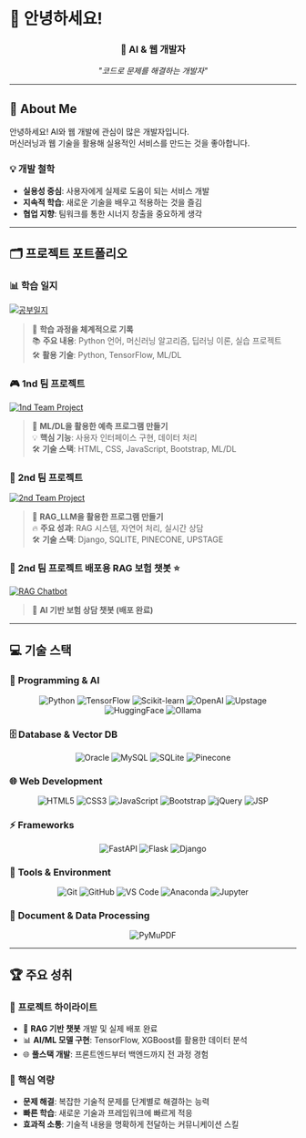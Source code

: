 # 👋 안녕하세요!

<div align="center">

### 🚀 AI & 웹 개발자

*"코드로 문제를 해결하는 개발자"*

</div>

---

## 🎯 About Me

안녕하세요! AI와 웹 개발에 관심이 많은 개발자입니다.  
머신러닝과 웹 기술을 활용해 실용적인 서비스를 만드는 것을 좋아합니다.

### 💡 개발 철학
- **실용성 중심**: 사용자에게 실제로 도움이 되는 서비스 개발
- **지속적 학습**: 새로운 기술을 배우고 적용하는 것을 즐김
- **협업 지향**: 팀워크를 통한 시너지 창출을 중요하게 생각

---

## 🗂️ 프로젝트 포트폴리오

### 📊 **학습 일지** 
[![공부일지](https://img.shields.io/badge/🔗_AI_학습일지-4A90E2?style=for-the-badge&logo=github&logoColor=white)](https://github.com/nubo92/ai_x.git)
> 🎯 **학습 과정을 체계적으로 기록**  
> 📚 **주요 내용**: Python 언어, 머신러닝 알고리즘, 딥러닝 이론, 실습 프로젝트  
> 🛠️ **활용 기술**: Python, TensorFlow, ML/DL

### 🎮 **1nd 팀 프로젝트**
[![1nd Team Project](https://img.shields.io/badge/🏆_코딩싹_팀_프로젝트-FF6B6B?style=for-the-badge&logo=github&logoColor=white)](https://github.com/codingSsakAi/1stProject)
> 🚀 **ML/DL을 활용한 예측 프로그램 만들기**  
> 💡 **핵심 기능**: 사용자 인터페이스 구현, 데이터 처리  
> 🛠️ **기술 스택**: HTML, CSS, JavaScript, Bootstrap, ML/DL

### 👥 **2nd 팀 프로젝트**
[![2nd Team Project](https://img.shields.io/badge/🤝_코딩싹_팀_프로젝트-50C878?style=for-the-badge&logo=github&logoColor=white)](https://github.com/codingSsakAi/2stProject.git)
> 🎯 **RAG_LLM을 활용한 프로그램 만들기**  
> 🔥 **주요 성과**: RAG 시스템, 자연어 처리, 실시간 상담   
> 🛠️ **기술 스택**: Django, SQLITE, PINECONE, UPSTAGE

### 🤖 **2nd 팀 프로젝트 배포용 RAG 보험 챗봇** ⭐
[![RAG Chatbot](https://img.shields.io/badge/🚀_RAG_보험봇_배포-9B59B6?style=for-the-badge&logo=github&logoColor=white)](https://github.com/codingSsakAi/rag-insure-bot.git)
> 🤖 **AI 기반 보험 상담 챗봇 (배포 완료)**  

---

## 💻 기술 스택

### 🐍 **Programming & AI**
<div align="center">

![Python](https://img.shields.io/badge/Python-3776AB?style=for-the-badge&logo=python&logoColor=white)
![TensorFlow](https://img.shields.io/badge/TensorFlow-FF6F00?style=for-the-badge&logo=tensorflow&logoColor=white)
![Scikit-learn](https://img.shields.io/badge/Scikit--learn-F7931E?style=for-the-badge&logo=scikit-learn&logoColor=white)
![OpenAI](https://img.shields.io/badge/OpenAI-412991?style=for-the-badge&logo=openai&logoColor=white)
![Upstage](https://img.shields.io/badge/Upstage-FF6B35?style=for-the-badge&logo=data:image/png;base64,iVBORw0KGgoAAAANSUhEUgAAAAEAAAABCAYAAAAfFcSJAAAADUlEQVR42mNkYPhfDwAChwGA60e6kgAAAABJRU5ErkJggg==&logoColor=white)
![HuggingFace](https://img.shields.io/badge/🤗_Hugging_Face-FFD21E?style=for-the-badge&logo=huggingface&logoColor=black)
![Ollama](https://img.shields.io/badge/Ollama-000000?style=for-the-badge&logo=ollama&logoColor=white)

</div>

### 🗄️ **Database & Vector DB**
<div align="center">

![Oracle](https://img.shields.io/badge/Oracle-F80000?style=for-the-badge&logo=oracle&logoColor=white)
![MySQL](https://img.shields.io/badge/MySQL-4479A1?style=for-the-badge&logo=mysql&logoColor=white)
![SQLite](https://img.shields.io/badge/SQLite-003B57?style=for-the-badge&logo=sqlite&logoColor=white)
![Pinecone](https://img.shields.io/badge/Pinecone-000000?style=for-the-badge&logo=pinecone&logoColor=white)

</div>

### 🌐 **Web Development**
<div align="center">

![HTML5](https://img.shields.io/badge/HTML5-E34F26?style=for-the-badge&logo=html5&logoColor=white)
![CSS3](https://img.shields.io/badge/CSS3-1572B6?style=for-the-badge&logo=css3&logoColor=white)
![JavaScript](https://img.shields.io/badge/JavaScript-F7DF1E?style=for-the-badge&logo=javascript&logoColor=black)
![Bootstrap](https://img.shields.io/badge/Bootstrap-7952B3?style=for-the-badge&logo=bootstrap&logoColor=white)
![jQuery](https://img.shields.io/badge/jQuery-0769AD?style=for-the-badge&logo=jquery&logoColor=white)
![JSP](https://img.shields.io/badge/JSP-ED8B00?style=for-the-badge&logo=java&logoColor=white)

</div>

### ⚡ **Frameworks**
<div align="center">

![FastAPI](https://img.shields.io/badge/FastAPI-009688?style=for-the-badge&logo=fastapi&logoColor=white)
![Flask](https://img.shields.io/badge/Flask-000000?style=for-the-badge&logo=flask&logoColor=white)
![Django](https://img.shields.io/badge/Django-092E20?style=for-the-badge&logo=django&logoColor=white)

</div>

### 🔧 **Tools & Environment**
<div align="center">

![Git](https://img.shields.io/badge/Git-F05032?style=for-the-badge&logo=git&logoColor=white)
![GitHub](https://img.shields.io/badge/GitHub-181717?style=for-the-badge&logo=github&logoColor=white)
![VS Code](https://img.shields.io/badge/VS_Code-007ACC?style=for-the-badge&logo=visual-studio-code&logoColor=white)
![Anaconda](https://img.shields.io/badge/Anaconda-44A833?style=for-the-badge&logo=anaconda&logoColor=white)
![Jupyter](https://img.shields.io/badge/Jupyter-F37626?style=for-the-badge&logo=jupyter&logoColor=white)

</div>

### 📄 **Document & Data Processing**
<div align="center">

![PyMuPDF](https://img.shields.io/badge/PyMuPDF-FF2D20?style=for-the-badge&logo=adobe-acrobat-reader&logoColor=white)

</div>

---

## 🏆 주요 성취

### 🎯 **프로젝트 하이라이트**
- 🤖 **RAG 기반 챗봇** 개발 및 실제 배포 완료
- 📊 **AI/ML 모델 구현**: TensorFlow, XGBoost를 활용한 데이터 분석
- 🌐 **풀스택 개발**: 프론트엔드부터 백엔드까지 전 과정 경험

### 💪 **핵심 역량**
- **문제 해결**: 복잡한 기술적 문제를 단계별로 해결하는 능력
- **빠른 학습**: 새로운 기술과 프레임워크에 빠르게 적응
- **효과적 소통**: 기술적 내용을 명확하게 전달하는 커뮤니케이션 스킬